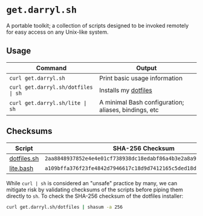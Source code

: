 # `get.darryl.sh`

A portable toolkit; a collection of scripts designed to be invoked remotely for easy access on any Unix-like system.

## Usage

Command | Output
--------|-------
`curl get.darryl.sh` | Print basic usage information
`curl get.darryl.sh/dotfiles \| sh` | Installs my [dotfiles](https://github.com/rootbeersoup/dotfiles)
`curl get.darryl.sh/lite \| sh` | A minimal Bash configuration; aliases, bindings, etc

## Checksums

Script | SHA-256 Checksum
-------|-----------------
[dotfiles.sh](https://github.com/rootbeersoup/get.darryl.sh/blob/master/src/dotfiles.sh) | `2aa8848937852e4e4e01cf738938dc18edabf86a4b3e2a8a9c29b15b66b7a747`
[lite.bash](https://github.com/rootbeersoup/get.darryl.sh/blob/master/src/lite.bash) | `a109bffa376f23fe4842d7946617c18d9d7412165c5ded18d2bd0c3b4db314d0`

While `curl | sh` is considered an "unsafe" practice by many, we can mitigate risk by validating checksums of the scripts before piping them directly to `sh`. To check the SHA-256 checksum of the dotfiles installer:

```bash
curl get.darryl.sh/dotfiles | shasum -a 256
```
